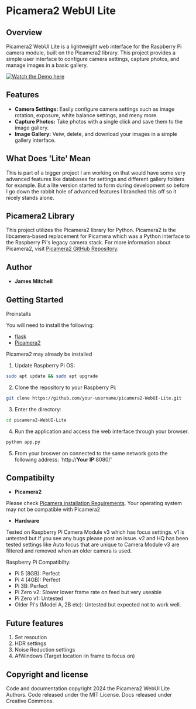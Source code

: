 # Picamera2 WebUI Lite

## Overview

Picamera2 WebUI Lite is a lightweight web interface for the Raspberry Pi camera module, built on the Picamera2 library. This project provides a simple user interface to configure camera settings, capture photos, and manage images in a basic gallery.

[![Watch the Demo here](https://img.youtube.com/vi/K_pSdu5fv1M/0.jpg)](https://www.youtube.com/watch?v=K_pSdu5fv1M)


## Features

- **Camera Settings:** Easily configure camera settings such as image rotation, exposure, white balance settings, and meny more.
- **Capture Photos:** Take photos with a single click and save them to the image gallery.
- **Image Gallery:** Veiw, delete, and download your images in a simple gallery interface.

## What Does 'Lite' Mean

This is part of a bigger project I am working on that would have some very advanced features like databases for settings and different gallery folders for example. But a lite version started to form during development so before I go down the rabbit hole of advanced features I branched this off so it nicely stands alone.

## Picamera2 Library

This project utilizes the Picamera2 library for Python. Picamera2 is the libcamera-based replacement for Picamera which was a Python interface to the Raspberry Pi's legacy camera stack. 
For more information about Picamera2, visit [Picamera2 GitHub Repository](https://github.com/raspberrypi/picamera2).

## Author

- **James Mitchell**

## Getting Started

Preinstalls

You will need to install the following:
- [flask](https://flask.palletsprojects.com/en/3.0.x/installation/#install-flask)
- [Picamera2](https://github.com/raspberrypi/picamera2)

Picamera2 may already be installed 

1. Update Raspberry Pi OS: 
```bash
sudo apt update && sudo apt upgrade
```

2. Clone the repository to your Raspberry Pi:
```bash
git clone https://github.com/your-username/picamera2-WebUI-Lite.git
```
3. Enter the directory: 
```bash
cd picamera2-WebUI-Lite
```
4. Run the application and access the web interface through your browser.
```bash
python app.py
```
5. From your broswer on connected to the same network goto the following address: 'http://**Your IP**:8080/'

## Compatibilty

- **Picamera2**

Please check [Picamera installation Requirements](https://github.com/raspberrypi/picamera2?tab=readme-ov-file#installation). Your operating system may not be compatible with Picamera2

- **Hardware**

Tested on Raspberry Pi Camera Module v3 which has focus settings. v1 is untested but if you see any bugs please post an issue. v2 and HQ has been tested settings like Auto focus that are unique to Camera Module v3 are filtered and removed when an older camera is used.

Raspberry Pi Compatibilty: 

- Pi 5 (8GB): Perfect
- Pi 4 (4GB): Perfect
- Pi 3B: Perfect
- Pi Zero v2: Slower lower frame rate on feed but very useable
- Pi Zero v1: Untested
- Older Pi's (Model A, 2B etc): Untested but expected not to work well.

## Future features

1. Set resoution
2. HDR settings
3. Noise Reduction settings
4. AfWindows (Target location iin frame to focus on)

## Copyright and license
Code and documentation copyright 2024 the Picamera2 WebUI Lite Authors. Code released under the MIT License. Docs released under Creative Commons.
